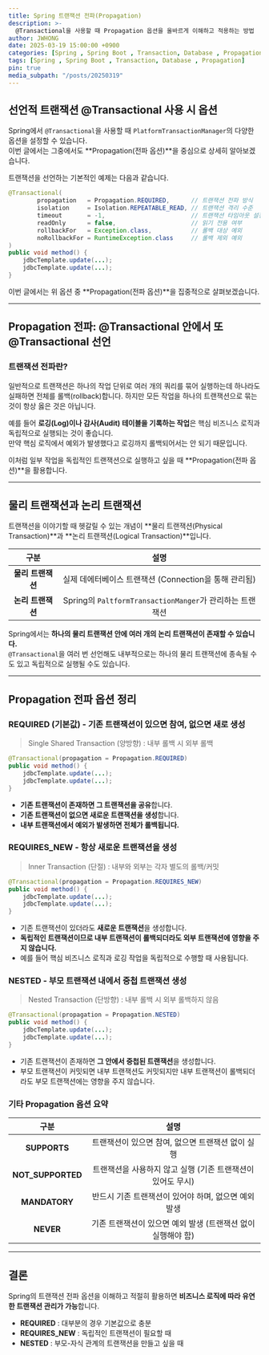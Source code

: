 ```yaml
---
title: Spring 트랜잭션 전파(Propagation)
description: >-
  @Transactional을 사용할 때 Propagation 옵션을 올바르게 이해하고 적용하는 방법
author: JWHONG
date: 2025-03-19 15:00:00 +0900
categories: [Spring , Spring Boot , Transaction, Database , Propagation]
tags: [Spring , Spring Boot , Transaction, Database , Propagation]
pin: true
media_subpath: "/posts/20250319"
---
```


## 선언적 트랜잭션 @Transactional 사용 시 옵션

Spring에서 `@Transactional`을 사용할 때 `PlatformTransactionManager`의 다양한 옵션을 설정할 수 있습니다.  
이번 글에서는 그중에서도 **Propagation(전파 옵션)**을 중심으로 상세히 알아보겠습니다.

트랜잭션을 선언하는 기본적인 예제는 다음과 같습니다.

```java
@Transactional(
        propagation   = Propagation.REQUIRED,      // 트랜잭션 전파 방식
        isolation     = Isolation.REPEATABLE_READ, // 트랜잭션 격리 수준
        timeout       = -1,                        // 트랜잭션 타임아웃 설정
        readOnly      = false,                     // 읽기 전용 여부
        rollbackFor   = Exception.class,           // 롤백 대상 예외
        noRollbackFor = RuntimeException.class     // 롤백 제외 예외
)
public void method() {
    jdbcTemplate.update(...);
    jdbcTemplate.update(...);
}
```

이번 글에서는 위 옵션 중 **Propagation(전파 옵션)**을 집중적으로 살펴보겠습니다.

---

## Propagation 전파: @Transactional 안에서 또 @Transactional 선언

### 트랜잭션 전파란?

일반적으로 트랜잭션은 하나의 작업 단위로 여러 개의 쿼리를 묶어 실행하는데 하나라도 실패하면 전체를 롤백(rollback)합니다. 하지만 모든 작업을 하나의 트랜잭션으로 묶는 것이 항상 옳은 것은 아닙니다.

예를 들어 **로깅(Log)이나 감사(Audit) 테이블을 기록하는 작업**은 핵심 비즈니스 로직과 독립적으로 실행되는 것이 좋습니다.  
만약 핵심 로직에서 예외가 발생했다고 로깅까지 롤백되어서는 안 되기 때문입니다.

이처럼 일부 작업을 독립적인 트랜잭션으로 실행하고 싶을 때 **Propagation(전파 옵션)**을 활용합니다.

---

## 물리 트랜잭션과 논리 트랜잭션

트랜잭션을 이야기할 때 헷갈릴 수 있는 개념이 **물리 트랜잭션(Physical Transaction)**과 **논리 트랜잭션(Logical Transaction)**입니다.

|**구분**|**설명**|
|:---:|:---:|
|**물리 트랜잭션**|실제 데에터베이스 트랜잭션 (Connection을 통해 관리됨)|
|**논리 트랜잭션**|Spring의 `PaltformTransactionManger`가 관리하는 트랜잭션|

Spring에서는 **하나의 물리 트랜잭션 안에 여러 개의 논리 트랜잭션이 존재할 수 있습니다.**  
`@Transactional`을 여러 번 선언해도 내부적으로는 하나의 물리 트랜잭션에 종속될 수도 있고 독립적으로 실행될 수도 있습니다.

---

## Propagation 전파 옵션 정리

### REQUIRED (기본값) - 기존 트랜잭션이 있으면 참여, 없으면 새로 생성
> Single Shared Transaction (양방향) : 내부 롤백 시 외부 롤백

```java
@Transactional(propagation = Propagation.REQUIRED)
public void method() {
    jdbcTemplate.update(...);
    jdbcTemplate.update(...);
}
```
- **기존 트랜잭션이 존재하면 그 트랜잭션을 공유**합니다.
- **기존 트랜잭션이 없으면 새로운 트랜잭션을 생성**합니다.
- **내부 트랜잭션에서 예외가 발생하면 전체가 롤백됩니다.**

### REQUIRES_NEW - 항상 새로운 트랜잭션을 생성
> Inner Transaction (단절) : 내부와 외부는 각자 별도의 롤백/커밋

```java
@Transactional(propagation = Propagation.REQUIRES_NEW)
public void method() {
    jdbcTemplate.update(...);
    jdbcTemplate.update(...);
}
```

- 기존 트랜잭션이 있더라도 **새로운 트랜잭션**을 생성합니다.
- **독립적인 트랜잭션이므로 내부 트랜잭션이 롤백되더라도 외부 트랜잭션에 영향을 주지 않습니다.**
- 예를 들어 핵심 비즈니스 로직과 로깅 작업을 독립적으로 수행할 때 사용됩니다.

### NESTED - 부모 트랜잭션 내에서 중첩 트랜잭션 생성
> Nested Transaction (단방향) : 내부 롤백 시 외부 롤백하지 않음

```java
@Transactional(propagation = Propagation.NESTED)
public void method() {
    jdbcTemplate.update(...);
    jdbcTemplate.update(...);
}
```

- 기존 트랜잭션이 존재하면 **그 안에서 중첩된 트랜잭션**을 생성합니다.
- 부모 트랜잭션이 커밋되면 내부 트랜잭션도 커밋되지만 내부 트랜잭션이 롤백되더라도 부모 트랜잭션에는 영향을 주지 않습니다.


### 기타 Propagation 옵션 요약 

|**구분**|**설명**|
|:---:|:---:|
|**SUPPORTS**|트랜잭션이 있으면 참여, 없으면 트랜잭션 없이 실행|
|**NOT_SUPPORTED**|트랜잭션을 사용하지 않고 실행 (기존 트랜잭션이 있어도 무시)|
|**MANDATORY**|반드시 기존 트랜잭션이 있어야 하며, 없으면 예외 발생|
|**NEVER**|기존 트랜잭션이 있으면 예외 발생 (트랜잭션 없이 실행해야 함)|

---

## 결론

Spring의 트랜잭션 전파 옵션을 이해하고 적절히 활용하면 **비즈니스 로직에 따라 유연한 트랜잭션 관리가 가능**합니다.

- **REQUIRED** : 대부분의 경우 기본값으로 충분
- **REQUIRES_NEW** : 독립적인 트랜잭션이 필요할 때
- **NESTED** : 부모-자식 관계의 트랜잭션을 만들고 싶을 때